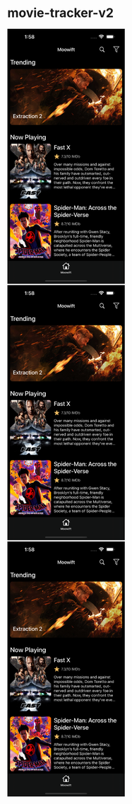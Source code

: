 # movie-tracker-v2



<img src="/Screenshots/home-screen.png" width="266">&emsp;<img src="/Screenshots/home-screen.png" width="266">&emsp;<img src="/Screenshots/home-screen.png" width="266">
